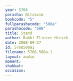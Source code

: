 ```yaml
---
year: 5768
parasha: Nitzavim
bookcode: "5"
fullparashacode: "508a"
parashacode: "508"
title: Stand
author: Rabbi Eliezer Hirsch
date: 2008-09-27
id: 5768508a1
filename: 5768-508a-1
layout: audio
moment: 
shabbat: 
occasion: 
---
```

